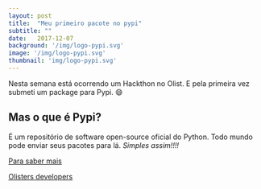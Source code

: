 ```yaml
---
layout: post
title:  "Meu primeiro pacote no pypi"
subtitle: ""
date:   2017-12-07
background: '/img/logo-pypi.svg'
image: '/img/logo-pypi.svg'
thumbnail: 'img/logo-pypi.svg'
---
```


Nesta semana está ocorrendo um Hackthon no Olist. E pela primeira vez submeti um package para Pypi.  :smile:

## Mas o que é Pypi?

É um repositório de software open-source oficial do Python. Todo mundo pode enviar seus pacotes para lá.
*Simples assim!!!!*

[Para saber mais](https://pypi.python.org/pypi)

[Olisters developers](https://pypi.python.org/pypi/tapioca-statuspage)
